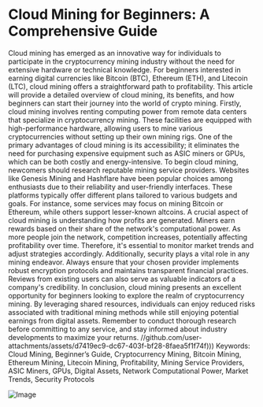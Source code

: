 # Cloud Mining for Beginners: A Comprehensive Guide
Cloud mining has emerged as an innovative way for individuals to participate in the cryptocurrency mining industry without the need for extensive hardware or technical knowledge. For beginners interested in earning digital currencies like Bitcoin (BTC), Ethereum (ETH), and Litecoin (LTC), cloud mining offers a straightforward path to profitability. This article will provide a detailed overview of cloud mining, its benefits, and how beginners can start their journey into the world of crypto mining.
Firstly, cloud mining involves renting computing power from remote data centers that specialize in cryptocurrency mining. These facilities are equipped with high-performance hardware, allowing users to mine various cryptocurrencies without setting up their own mining rigs. One of the primary advantages of cloud mining is its accessibility; it eliminates the need for purchasing expensive equipment such as ASIC miners or GPUs, which can be both costly and energy-intensive.
To begin cloud mining, newcomers should research reputable mining service providers. Websites like Genesis Mining and Hashflare have been popular choices among enthusiasts due to their reliability and user-friendly interfaces. These platforms typically offer different plans tailored to various budgets and goals. For instance, some services may focus on mining Bitcoin or Ethereum, while others support lesser-known altcoins.
A crucial aspect of cloud mining is understanding how profits are generated. Miners earn rewards based on their share of the network's computational power. As more people join the network, competition increases, potentially affecting profitability over time. Therefore, it's essential to monitor market trends and adjust strategies accordingly.
Additionally, security plays a vital role in any mining endeavor. Always ensure that your chosen provider implements robust encryption protocols and maintains transparent financial practices. Reviews from existing users can also serve as valuable indicators of a company's credibility.
In conclusion, cloud mining presents an excellent opportunity for beginners looking to explore the realm of cryptocurrency mining. By leveraging shared resources, individuals can enjoy reduced risks associated with traditional mining methods while still enjoying potential earnings from digital assets. Remember to conduct thorough research before committing to any service, and stay informed about industry developments to maximize your returns.
 //github.com/user-attachments/assets/d7419ec9-dc67-403f-bf28-8faea5f1f74f)))
Keywords: Cloud Mining, Beginner’s Guide, Cryptocurrency Mining, Bitcoin Mining, Ethereum Mining, Litecoin Mining, Profitability, Mining Service Providers, ASIC Miners, GPUs, Digital Assets, Network Computational Power, Market Trends, Security Protocols


![Image](https://github.com/user-attachments/assets/4a25d116-2220-4385-b08e-f287af8fcbc4)